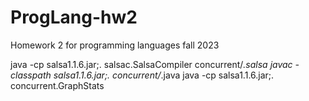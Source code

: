 # ProgLang-hw2
Homework 2 for programming languages fall 2023


java -cp salsa1.1.6.jar;. salsac.SalsaCompiler concurrent/*.salsa
javac -classpath salsa1.1.6.jar;. concurrent/*.java
java -cp salsa1.1.6.jar;. concurrent.GraphStats

